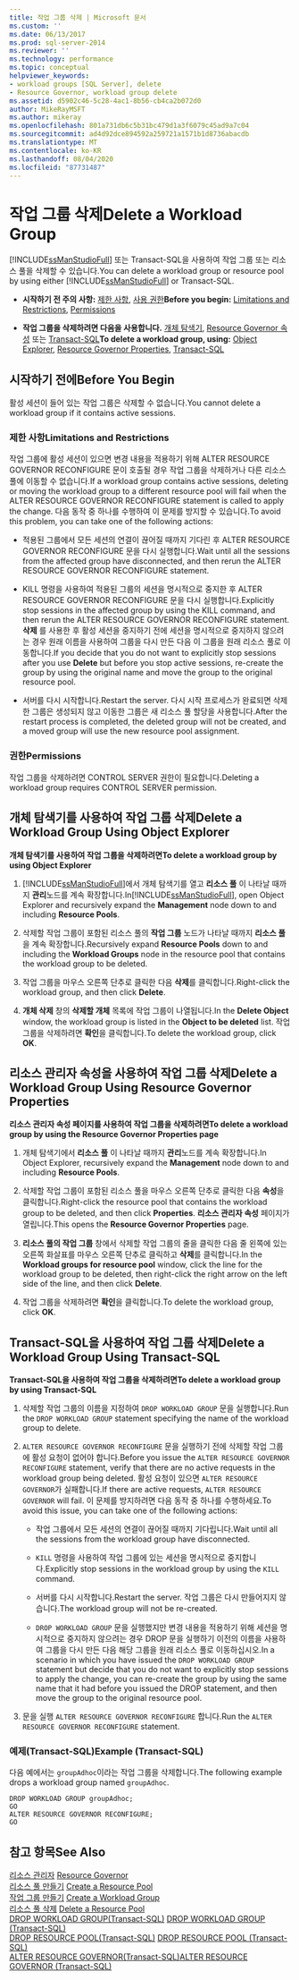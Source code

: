 ```yaml
---
title: 작업 그룹 삭제 | Microsoft 문서
ms.custom: ''
ms.date: 06/13/2017
ms.prod: sql-server-2014
ms.reviewer: ''
ms.technology: performance
ms.topic: conceptual
helpviewer_keywords:
- workload groups [SQL Server], delete
- Resource Governor, workload group delete
ms.assetid: d5902c46-5c28-4ac1-8b56-cb4ca2b072d0
author: MikeRayMSFT
ms.author: mikeray
ms.openlocfilehash: 801a731db6c5b31bc479d1a3f6079c45ad9a7c04
ms.sourcegitcommit: ad4d92dce894592a259721a1571b1d8736abacdb
ms.translationtype: MT
ms.contentlocale: ko-KR
ms.lasthandoff: 08/04/2020
ms.locfileid: "87731487"
---
```

# <a name="delete-a-workload-group"></a><span data-ttu-id="68832-102">작업 그룹 삭제</span><span class="sxs-lookup"><span data-stu-id="68832-102">Delete a Workload Group</span></span>
  <span data-ttu-id="68832-103">[!INCLUDE[ssManStudioFull](../../includes/ssmanstudiofull-md.md)] 또는 Transact-SQL을 사용하여 작업 그룹 또는 리소스 풀을 삭제할 수 있습니다.</span><span class="sxs-lookup"><span data-stu-id="68832-103">You can delete a workload group or resource pool by using either [!INCLUDE[ssManStudioFull](../../includes/ssmanstudiofull-md.md)] or Transact-SQL.</span></span>  
  
-   <span data-ttu-id="68832-104">**시작하기 전 주의 사항:**  [제한 사항](#LimitationsRestrictions), [사용 권한](#Permissions)</span><span class="sxs-lookup"><span data-stu-id="68832-104">**Before you begin:**  [Limitations and Restrictions](#LimitationsRestrictions), [Permissions](#Permissions)</span></span>  
  
-   <span data-ttu-id="68832-105">**작업 그룹을 삭제하려면 다음을 사용합니다.**  [개체 탐색기](#DelWGObjEx), [Resource Governor 속성](#DelWGRGProp) 또는 [Transact-SQL](#DelWGTSQL)</span><span class="sxs-lookup"><span data-stu-id="68832-105">**To delete a workload group, using:**  [Object Explorer](#DelWGObjEx), [Resource Governor Properties](#DelWGRGProp), [Transact-SQL](#DelWGTSQL)</span></span>  
  
##  <a name="before-you-begin"></a><a name="BeforeYouBegin"></a> <span data-ttu-id="68832-106">시작하기 전에</span><span class="sxs-lookup"><span data-stu-id="68832-106">Before You Begin</span></span>  
 <span data-ttu-id="68832-107">활성 세션이 들어 있는 작업 그룹은 삭제할 수 없습니다.</span><span class="sxs-lookup"><span data-stu-id="68832-107">You cannot delete a workload group if it contains active sessions.</span></span>  
  
###  <a name="limitations-and-restrictions"></a><a name="LimitationsRestrictions"></a> <span data-ttu-id="68832-108">제한 사항</span><span class="sxs-lookup"><span data-stu-id="68832-108">Limitations and Restrictions</span></span>  
 <span data-ttu-id="68832-109">작업 그룹에 활성 세션이 있으면 변경 내용을 적용하기 위해 ALTER RESOURCE GOVERNOR RECONFIGURE 문이 호출될 경우 작업 그룹을 삭제하거나 다른 리소스 풀에 이동할 수 없습니다.</span><span class="sxs-lookup"><span data-stu-id="68832-109">If a workload group contains active sessions, deleting or moving the workload group to a different resource pool will fail when the ALTER RESOURCE GOVERNOR RECONFIGURE statement is called to apply the change.</span></span> <span data-ttu-id="68832-110">다음 동작 중 하나를 수행하여 이 문제를 방지할 수 있습니다.</span><span class="sxs-lookup"><span data-stu-id="68832-110">To avoid this problem, you can take one of the following actions:</span></span>  
  
-   <span data-ttu-id="68832-111">적용된 그룹에서 모든 세션의 연결이 끊어질 때까지 기다린 후 ALTER RESOURCE GOVERNOR RECONFIGURE 문을 다시 실행합니다.</span><span class="sxs-lookup"><span data-stu-id="68832-111">Wait until all the sessions from the affected group have disconnected, and then rerun the ALTER RESOURCE GOVERNOR RECONFIGURE statement.</span></span>  
  
-   <span data-ttu-id="68832-112">KILL 명령을 사용하여 적용된 그룹의 세션을 명시적으로 중지한 후 ALTER RESOURCE GOVERNOR RECONFIGURE 문을 다시 실행합니다.</span><span class="sxs-lookup"><span data-stu-id="68832-112">Explicitly stop sessions in the affected group by using the KILL command, and then rerun the ALTER RESOURCE GOVERNOR RECONFIGURE statement.</span></span> <span data-ttu-id="68832-113">**삭제** 를 사용한 후 활성 세션을 중지하기 전에 세션을 명시적으로 중지하지 않으려는 경우 원래 이름을 사용하여 그룹을 다시 만든 다음 이 그룹을 원래 리소스 풀로 이동합니다.</span><span class="sxs-lookup"><span data-stu-id="68832-113">If you decide that you do not want to explicitly stop sessions after you use **Delete** but before you stop active sessions, re-create the group by using the original name and move the group to the original resource pool.</span></span>  
  
-   <span data-ttu-id="68832-114">서버를 다시 시작합니다.</span><span class="sxs-lookup"><span data-stu-id="68832-114">Restart the server.</span></span> <span data-ttu-id="68832-115">다시 시작 프로세스가 완료되면 삭제한 그룹은 생성되지 않고 이동한 그룹은 새 리소스 풀 할당을 사용합니다.</span><span class="sxs-lookup"><span data-stu-id="68832-115">After the restart process is completed, the deleted group will not be created, and a moved group will use the new resource pool assignment.</span></span>  
  
###  <a name="permissions"></a><a name="Permissions"></a> <span data-ttu-id="68832-116">권한</span><span class="sxs-lookup"><span data-stu-id="68832-116">Permissions</span></span>  
 <span data-ttu-id="68832-117">작업 그룹을 삭제하려면 CONTROL SERVER 권한이 필요합니다.</span><span class="sxs-lookup"><span data-stu-id="68832-117">Deleting a workload group requires CONTROL SERVER permission.</span></span>  
  
##  <a name="delete-a-workload-group-using-object-explorer"></a><a name="DelWGObjEx"></a> <span data-ttu-id="68832-118">개체 탐색기를 사용하여 작업 그룹 삭제</span><span class="sxs-lookup"><span data-stu-id="68832-118">Delete a Workload Group Using Object Explorer</span></span>  
 <span data-ttu-id="68832-119">**개체 탐색기를 사용하여 작업 그룹을 삭제하려면**</span><span class="sxs-lookup"><span data-stu-id="68832-119">**To delete a workload group by using Object Explorer**</span></span>  
  
1.  <span data-ttu-id="68832-120">[!INCLUDE[ssManStudioFull](../../includes/ssmanstudiofull-md.md)]에서 개체 탐색기를 열고 **리소스 풀** 이 나타날 때까지 **관리**노드를 계속 확장합니다.</span><span class="sxs-lookup"><span data-stu-id="68832-120">In[!INCLUDE[ssManStudioFull](../../includes/ssmanstudiofull-md.md)], open Object Explorer and recursively expand the **Management** node down to and including **Resource Pools**.</span></span>  
  
2.  <span data-ttu-id="68832-121">삭제할 작업 그룹이 포함된 리소스 풀의 **작업 그룹** 노드가 나타날 때까지 **리소스 풀** 을 계속 확장합니다.</span><span class="sxs-lookup"><span data-stu-id="68832-121">Recursively expand **Resource Pools** down to and including the **Workload Groups** node in the resource pool that contains the workload group to be deleted.</span></span>  
  
3.  <span data-ttu-id="68832-122">작업 그룹을 마우스 오른쪽 단추로 클릭한 다음 **삭제**를 클릭합니다.</span><span class="sxs-lookup"><span data-stu-id="68832-122">Right-click the workload group, and then click **Delete**.</span></span>  
  
4.  <span data-ttu-id="68832-123">**개체 삭제** 창의 **삭제할 개체** 목록에 작업 그룹이 나열됩니다.</span><span class="sxs-lookup"><span data-stu-id="68832-123">In the **Delete Object** window, the workload group is listed in the **Object to be deleted** list.</span></span> <span data-ttu-id="68832-124">작업 그룹을 삭제하려면 **확인**을 클릭합니다.</span><span class="sxs-lookup"><span data-stu-id="68832-124">To delete the workload group, click **OK**.</span></span>  
  
##  <a name="delete-a-workload-group-using-resource-governor-properties"></a><a name="DelWGRGProp"></a> <span data-ttu-id="68832-125">리소스 관리자 속성을 사용하여 작업 그룹 삭제</span><span class="sxs-lookup"><span data-stu-id="68832-125">Delete a Workload Group Using Resource Governor Properties</span></span>  
 <span data-ttu-id="68832-126">**리소스 관리자 속성 페이지를 사용하여 작업 그룹을 삭제하려면**</span><span class="sxs-lookup"><span data-stu-id="68832-126">**To delete a workload group by using the Resource Governor Properties page**</span></span>  
  
1.  <span data-ttu-id="68832-127">개체 탐색기에서 **리소스 풀** 이 나타날 때까지 **관리**노드를 계속 확장합니다.</span><span class="sxs-lookup"><span data-stu-id="68832-127">In Object Explorer, recursively expand the **Management** node down to and including **Resource Pools**.</span></span>  
  
2.  <span data-ttu-id="68832-128">삭제할 작업 그룹이 포함된 리소스 풀을 마우스 오른쪽 단추로 클릭한 다음 **속성**을 클릭합니다.</span><span class="sxs-lookup"><span data-stu-id="68832-128">Right-click the resource pool that contains the workload group to be deleted, and then click **Properties**.</span></span> <span data-ttu-id="68832-129">**리소스 관리자 속성** 페이지가 열립니다.</span><span class="sxs-lookup"><span data-stu-id="68832-129">This opens the **Resource Governor Properties** page.</span></span>  
  
3.  <span data-ttu-id="68832-130">**리소스 풀의 작업 그룹** 창에서 삭제할 작업 그룹의 줄을 클릭한 다음 줄 왼쪽에 있는 오른쪽 화살표를 마우스 오른쪽 단추로 클릭하고 **삭제**를 클릭합니다.</span><span class="sxs-lookup"><span data-stu-id="68832-130">In the **Workload groups for resource pool** window, click the line for the workload group to be deleted, then right-click the right arrow on the left side of the line, and then click **Delete**.</span></span>  
  
4.  <span data-ttu-id="68832-131">작업 그룹을 삭제하려면 **확인**을 클릭합니다.</span><span class="sxs-lookup"><span data-stu-id="68832-131">To delete the workload group, click **OK**.</span></span>  
  
##  <a name="delete-a-workload-group-using-transact-sql"></a><a name="DelWGTSQL"></a> <span data-ttu-id="68832-132">Transact-SQL을 사용하여 작업 그룹 삭제</span><span class="sxs-lookup"><span data-stu-id="68832-132">Delete a Workload Group Using Transact-SQL</span></span>  
 <span data-ttu-id="68832-133">**Transact-SQL을 사용하여 작업 그룹을 삭제하려면**</span><span class="sxs-lookup"><span data-stu-id="68832-133">**To delete a workload group by using Transact-SQL**</span></span>  
  
1.  <span data-ttu-id="68832-134">삭제할 작업 그룹의 이름을 지정하여 `DROP WORKLOAD GROUP` 문을 실행합니다.</span><span class="sxs-lookup"><span data-stu-id="68832-134">Run the `DROP WORKLOAD GROUP` statement specifying the name of the workload group to delete.</span></span>  
  
2.  <span data-ttu-id="68832-135">`ALTER RESOURCE GOVERNOR RECONFIGURE` 문을 실행하기 전에 삭제할 작업 그룹에 활성 요청이 없어야 합니다.</span><span class="sxs-lookup"><span data-stu-id="68832-135">Before you issue the `ALTER RESOURCE GOVERNOR RECONFIGURE` statement, verify that there are no active requests in the workload group being deleted.</span></span> <span data-ttu-id="68832-136">활성 요청이 있으면 `ALTER RESOURCE GOVERNOR`가 실패합니다.</span><span class="sxs-lookup"><span data-stu-id="68832-136">If there are active requests, `ALTER RESOURCE GOVERNOR` will fail.</span></span> <span data-ttu-id="68832-137">이 문제를 방지하려면 다음 동작 중 하나를 수행하세요.</span><span class="sxs-lookup"><span data-stu-id="68832-137">To avoid this issue, you can take one of the following actions:</span></span>  
  
    -   <span data-ttu-id="68832-138">작업 그룹에서 모든 세션의 연결이 끊어질 때까지 기다립니다.</span><span class="sxs-lookup"><span data-stu-id="68832-138">Wait until all the sessions from the workload group have disconnected.</span></span>  
  
    -   <span data-ttu-id="68832-139">`KILL` 명령을 사용하여 작업 그룹에 있는 세션을 명시적으로 중지합니다.</span><span class="sxs-lookup"><span data-stu-id="68832-139">Explicitly stop sessions in the workload group by using the `KILL` command.</span></span>  
  
    -   <span data-ttu-id="68832-140">서버를 다시 시작합니다.</span><span class="sxs-lookup"><span data-stu-id="68832-140">Restart the server.</span></span> <span data-ttu-id="68832-141">작업 그룹은 다시 만들어지지 않습니다.</span><span class="sxs-lookup"><span data-stu-id="68832-141">The workload group will not be re-created.</span></span>  
  
    -   <span data-ttu-id="68832-142">`DROP WORKLOAD GROUP` 문을 실행했지만 변경 내용을 적용하기 위해 세션을 명시적으로 중지하지 않으려는 경우 DROP 문을 실행하기 이전의 이름을 사용하여 그룹을 다시 만든 다음 해당 그룹을 원래 리소스 풀로 이동하십시오.</span><span class="sxs-lookup"><span data-stu-id="68832-142">In a scenario in which you have issued the `DROP WORKLOAD GROUP` statement but decide that you do not want to explicitly stop sessions to apply the change, you can re-create the group by using the same name that it had before you issued the DROP statement, and then move the group to the original resource pool.</span></span>  
  
3.  <span data-ttu-id="68832-143">문을 실행 `ALTER RESOURCE GOVERNOR RECONFIGURE` 합니다.</span><span class="sxs-lookup"><span data-stu-id="68832-143">Run the `ALTER RESOURCE GOVERNOR RECONFIGURE` statement.</span></span>  
  
### <a name="example-transact-sql"></a><span data-ttu-id="68832-144">예제(Transact-SQL)</span><span class="sxs-lookup"><span data-stu-id="68832-144">Example (Transact-SQL)</span></span>  
 <span data-ttu-id="68832-145">다음 예에서는 `groupAdhoc`이라는 작업 그룹을 삭제합니다.</span><span class="sxs-lookup"><span data-stu-id="68832-145">The following example drops a workload group named `groupAdhoc`.</span></span>  
  
```  
DROP WORKLOAD GROUP groupAdhoc;  
GO  
ALTER RESOURCE GOVERNOR RECONFIGURE;  
GO  
```  
  
## <a name="see-also"></a><span data-ttu-id="68832-146">참고 항목</span><span class="sxs-lookup"><span data-stu-id="68832-146">See Also</span></span>  
 <span data-ttu-id="68832-147">[리소스 관리자](resource-governor.md) </span><span class="sxs-lookup"><span data-stu-id="68832-147">[Resource Governor](resource-governor.md) </span></span>  
 <span data-ttu-id="68832-148">[리소스 풀 만들기](create-a-resource-pool.md) </span><span class="sxs-lookup"><span data-stu-id="68832-148">[Create a Resource Pool](create-a-resource-pool.md) </span></span>  
 <span data-ttu-id="68832-149">[작업 그룹 만들기](create-a-workload-group.md) </span><span class="sxs-lookup"><span data-stu-id="68832-149">[Create a Workload Group](create-a-workload-group.md) </span></span>  
 <span data-ttu-id="68832-150">[리소스 풀 삭제](delete-a-resource-pool.md) </span><span class="sxs-lookup"><span data-stu-id="68832-150">[Delete a Resource Pool](delete-a-resource-pool.md) </span></span>  
 <span data-ttu-id="68832-151">[DROP WORKLOAD GROUP&#40;Transact-SQL&#41;](/sql/t-sql/statements/drop-workload-group-transact-sql) </span><span class="sxs-lookup"><span data-stu-id="68832-151">[DROP WORKLOAD GROUP &#40;Transact-SQL&#41;](/sql/t-sql/statements/drop-workload-group-transact-sql) </span></span>  
 <span data-ttu-id="68832-152">[DROP RESOURCE POOL&#40;Transact-SQL&#41;](/sql/t-sql/statements/drop-resource-pool-transact-sql) </span><span class="sxs-lookup"><span data-stu-id="68832-152">[DROP RESOURCE POOL &#40;Transact-SQL&#41;](/sql/t-sql/statements/drop-resource-pool-transact-sql) </span></span>  
 [<span data-ttu-id="68832-153">ALTER RESOURCE GOVERNOR&#40;Transact-SQL&#41;</span><span class="sxs-lookup"><span data-stu-id="68832-153">ALTER RESOURCE GOVERNOR &#40;Transact-SQL&#41;</span></span>](/sql/t-sql/statements/alter-resource-governor-transact-sql)  
  
  
